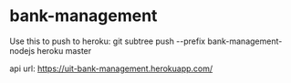 # bank-management


Use this to push to heroku:
git subtree push --prefix bank-management-nodejs heroku master

api url:  https://uit-bank-management.herokuapp.com/ 
